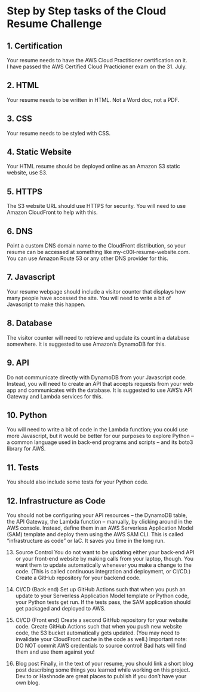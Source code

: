 # Step by Step tasks of the Cloud Resume Challenge


## 1. Certification
Your resume needs to have the AWS Cloud Practitioner certification on it.   
I have passed the AWS Certified Cloud Practicioner exam on the 31. July.

## 2. HTML
Your resume needs to be written in HTML. Not a Word doc, not a PDF.

## 3. CSS
Your resume needs to be styled with CSS.

## 4. Static Website
Your HTML resume should be deployed online as an Amazon S3 static website, use S3.

## 5. HTTPS
The S3 website URL should use HTTPS for security. You will need to use Amazon CloudFront to help with this.

## 6. DNS
Point a custom DNS domain name to the CloudFront distribution, so your resume can be accessed at something like my-c00l-resume-website.com. You can use Amazon Route 53 or any other DNS provider for this.

## 7. Javascript
Your resume webpage should include a visitor counter that displays how many people have accessed the site. You will need to write a bit of Javascript to make this happen.

## 8. Database
The visitor counter will need to retrieve and update its count in a database somewhere. It is suggested to use Amazon’s DynamoDB for this.

## 9. API
Do not communicate directly with DynamoDB from your Javascript code. Instead, you will need to create an API that accepts requests from your web app and communicates with the database. It is suggested to use AWS’s API Gateway and Lambda services for this.

## 10. Python
You will need to write a bit of code in the Lambda function; you could use more Javascript, but it would be better for our purposes to explore Python – a common language used in back-end programs and scripts – and its boto3 library for AWS.

## 11. Tests
You should also include some tests for your Python code.

## 12. Infrastructure as Code
You should not be configuring your API resources – the DynamoDB table, the API Gateway, the Lambda function – manually, by clicking around in the AWS console. Instead, define them in an AWS Serverless Application Model (SAM) template and deploy them using the AWS SAM CLI. This is called “infrastructure as code” or IaC. It saves you time in the long run.

13. Source Control
You do not want to be updating either your back-end API or your front-end website by making calls from your laptop, though. You want them to update automatically whenever you make a change to the code. (This is called continuous integration and deployment, or CI/CD.) Create a GitHub repository for your backend code.

14. CI/CD (Back end)
Set up GitHub Actions such that when you push an update to your Serverless Application Model template or Python code, your Python tests get run. If the tests pass, the SAM application should get packaged and deployed to AWS.

15. CI/CD (Front end)
Create a second GitHub repository for your website code. Create GitHub Actions such that when you push new website code, the S3 bucket automatically gets updated. (You may need to invalidate your CloudFront cache in the code as well.) Important note: DO NOT commit AWS credentials to source control! Bad hats will find them and use them against you!

16. Blog post
Finally, in the text of your resume, you should link a short blog post describing some things you learned while working on this project. Dev.to or Hashnode are great places to publish if you don’t have your own blog.

